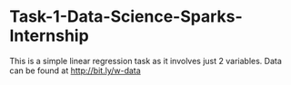 # Task-1-Data-Science-Sparks-Internship
 This is a simple linear regression task as it involves just 2 variables.
Data can be found at http://bit.ly/w-data

